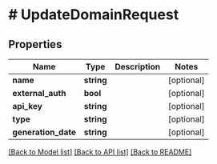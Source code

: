 # # UpdateDomainRequest

## Properties

Name | Type | Description | Notes
------------ | ------------- | ------------- | -------------
**name** | **string** |  | [optional]
**external_auth** | **bool** |  | [optional]
**api_key** | **string** |  | [optional]
**type** | **string** |  | [optional]
**generation_date** | **string** |  | [optional]

[[Back to Model list]](../../README.md#models) [[Back to API list]](../../README.md#endpoints) [[Back to README]](../../README.md)
